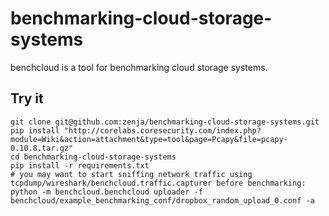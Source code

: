 benchmarking-cloud-storage-systems
==================================

benchcloud is a tool for benchmarking cloud storage systems.

Try it
------

    git clone git@github.com:zenja/benchmarking-cloud-storage-systems.git
    pip install "http://corelabs.coresecurity.com/index.php?module=Wiki&action=attachment&type=tool&page=Pcapy&file=pcapy-0.10.8.tar.gz"
    cd benchmarking-cloud-storage-systems
    pip install -r requirements.txt
    # you may want to start sniffing network traffic using tcpdump/wireshark/benchcloud.traffic.capturer before benchmarking:
    python -m benchcloud.benchcloud uploader -f benchcloud/example_benchmarking_conf/dropbox_random_upload_0.conf -a

